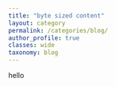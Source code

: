 ```yaml
---
title: "byte sized content"
layout: category
permalink: /categories/blog/
author_profile: true
classes: wide
taxonomy: blog
---
```


hello
